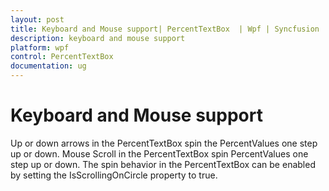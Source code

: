 ```yaml
---
layout: post
title: Keyboard and Mouse support| PercentTextBox  | Wpf | Syncfusion
description: keyboard and mouse support
platform: wpf
control: PercentTextBox 
documentation: ug
---
```


# Keyboard and Mouse support

Up or down arrows in the PercentTextBox spin the PercentValues one step up or down. Mouse Scroll in the PercentTextBox spin PercentValues one step up or down. The spin behavior in the PercentTextBox can be enabled by setting the IsScrollingOnCircle property to true.

